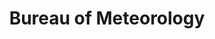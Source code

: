 ---
title: Bureau of Meteorology
fulltitle: Bureau of Meteorology
icon: 🏛️
color: landscape
logo: /svg/crests/ministry-of-landscape.svg
series: bureau

fi: fi fi-min-landscape fis
description: The Bureau of Meteorology oversees the national weather services and climate reporting for the Ministry of Landscape.

aliases:
- /bureau-of-meteorology/
---